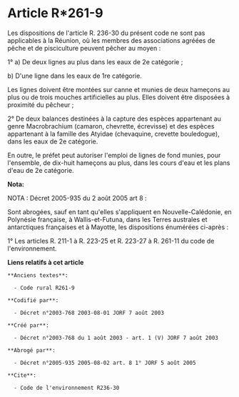 # Article R*261-9

Les dispositions de l'article R. 236-30 du présent code ne sont pas applicables à la Réunion, où les membres des associations
agréées de pêche et de pisciculture peuvent pêcher au moyen :

1° a) De deux lignes au plus dans les eaux de 2e catégorie ;

b) D'une ligne dans les eaux de 1re catégorie.

Les lignes doivent être montées sur canne et munies de deux hameçons au plus ou de trois mouches artificielles au plus. Elles
doivent être disposées à proximité du pêcheur ;

2° De deux balances destinées à la capture des espèces appartenant au genre Macrobrachium (camaron, chevrette, écrevisse) et
des espèces appartenant à la famille des Atyidae (chevaquine, crevette bouledogue), dans les eaux de 2e catégorie.

En outre, le préfet peut autoriser l'emploi de lignes de fond munies, pour l'ensemble, de dix-huit hameçons au plus, dans les
cours d'eau et les plans d'eau de 2e catégorie.

**Nota:**

NOTA : Décret 2005-935 du 2 août 2005 art 8 :

Sont abrogées, sauf en tant qu'elles s'appliquent en Nouvelle-Calédonie, en Polynésie française, à Wallis-et-Futuna, dans les
Terres australes et antarctiques françaises et à Mayotte, les dispositions énumérées ci-après :

1° Les articles R. 211-1 à R. 223-25 et R. 223-27 à R. 261-11 du code de l'environnement.

**Liens relatifs à cet article**

	**Anciens textes**:

	  - Code rural R261-9

	**Codifié par**:

	  - Décret n°2003-768 2003-08-01 JORF 7 août 2003

	**Créé par**:

	  - Décret n°2003-768 du 1 août 2003 - art. 1 (V) JORF 7 août 2003

	**Abrogé par**:

	  - Décret n°2005-935 2005-08-02 art. 8 1° JORF 5 août 2005

	**Cite**:

	  - Code de l'environnement R236-30
